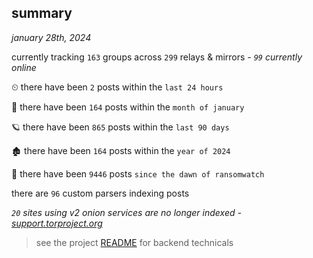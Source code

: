 
## summary
_january 28th, 2024_

currently tracking `163` groups across `299` relays & mirrors - _`99` currently online_

⏲ there have been `2` posts within the `last 24 hours`

🦈 there have been `164` posts within the `month of january`

🪐 there have been `865` posts within the `last 90 days`

🏚 there have been `164` posts within the `year of 2024`

🦕 there have been `9446` posts `since the dawn of ransomwatch`

there are `96` custom parsers indexing posts

_`20` sites using v2 onion services are no longer indexed - [support.torproject.org](https://support.torproject.org/onionservices/v2-deprecation/)_

> see the project [README](https://github.com/joshhighet/ransomwatch#ransomwatch--) for backend technicals
